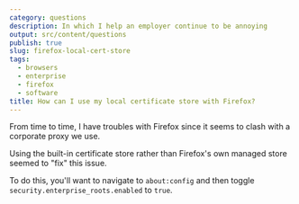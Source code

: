 ```yaml
---
category: questions
description: In which I help an employer continue to be annoying
output: src/content/questions
publish: true
slug: firefox-local-cert-store
tags:
  - browsers
  - enterprise
  - firefox
  - software
title: How can I use my local certificate store with Firefox?
---
```

From time to time, I have troubles with Firefox since it seems to clash with a corporate proxy we use.

Using the built-in certificate store rather than Firefox's own managed store seemed to "fix" this issue.

To do this, you'll want to navigate to `about:config` and then toggle `security.enterprise_roots.enabled` to `true`.
